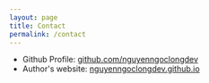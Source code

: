 ```yaml
---
layout: page
title: Contact
permalink: /contact
---
```


- Github Profile: [github.com/nguyenngoclongdev](https://github.com/nguyenngoclongdev)
- Author's website: [nguyenngoclongdev.github.io](https://nguyenngoclongdev.github.io)
